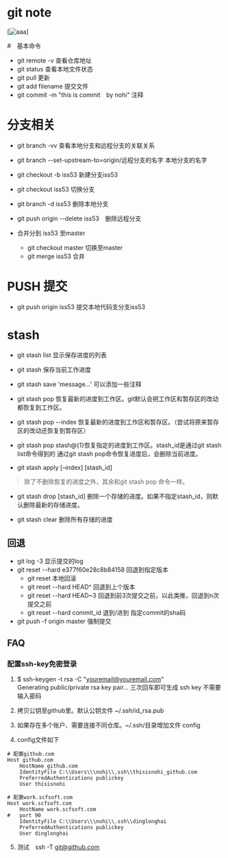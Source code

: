 # git note 
[![aaa](https://img.shields.io/badge/thisisnohi-test__git-brightgreen.svg)]

#　基本命令
* git remote -v 查看仓库地址
* git status 查看本地文件状态
* git pull 更新
* git add filename   提交文件
* git commit -m "this is commit　by nohi"   注释
 

# 分支相关
* git branch -vv 查看本地分支和远程分支的关联关系
* git branch --set-upstream-to=origin/远程分支的名字 本地分支的名字   
* git checkout -b iss53 新建分支iss53
* git checkout iss53 切换分支
* git branch -d iss53 删除本地分支
* git push origin --delete iss53　删除远程分支

* 合并分到 iss53 至master 
    * git checkout master  切换至master   
    * git merge iss53  合并  

# PUSH 提交
* git push origin iss53 提交本地代码支分支iss53

# stash 
* git stash list 显示保存进度的列表
* git stash 保存当前工作进度
* git stash save 'message...' 可以添加一些注释

* git stash pop 恢复最新的进度到工作区。git默认会把工作区和暂存区的改动都恢复到工作区。
* git stash pop --index 恢复最新的进度到工作区和暂存区。（尝试将原来暂存区的改动还恢复到暂存区）
* git stash pop stash@{1}恢复指定的进度到工作区。stash_id是通过git stash list命令得到的 
  通过git stash pop命令恢复进度后，会删除当前进度。
  
* git stash apply [–index] [stash_id] 
> 除了不删除恢复的进度之外，其余和git stash pop 命令一样。

* git stash drop [stash_id] 删除一个存储的进度。如果不指定stash_id，则默认删除最新的存储进度。

* git stash clear 删除所有存储的进度


## 回退
* git log -3  显示提交的log
* git reset --hard e377f60e28c8b84158 回退到指定版本 
    * git reset  本地回滚
    * git reset --hard HEAD^         回退到上个版本
    * git reset --hard HEAD~3        回退到前3次提交之前，以此类推，回退到n次提交之前
    * git reset --hard commit_id     退到/进到 指定commit的sha码
* git push -f origin master 强制提交

## FAQ
### 配置ssh-key免密登录
1. $ ssh-keygen -t rsa -C "youremail@youremail.com"  
   Generating public/private rsa key pair... 三次回车即可生成 ssh key
   不需要输入密码
   
2. 拷贝公钥至github里。默认公钥文件 ~/.ssh/id_rsa.pub
   
3. 如果存在多个账户、需要连接不同仓库。~/.ssh/目录增加文件 config

4. config文件如下
```
# 配置github.com
Host github.com                 
    HostName github.com
    IdentityFile C:\\Users\\\nohi\\.ssh\\thisisnohi_github.com
    PreferredAuthentications publickey
    User thisisnohi

# 配置work.scfsoft.com
Host work.scfsoft.com
    HostName work.scfsoft.com
#	port 90
    IdentityFile C:\\Users\\\nohi\\.ssh\\dinglonghai
    PreferredAuthentications publickey
    User dinglonghai
```

5. 测试　ssh -T git@github.com